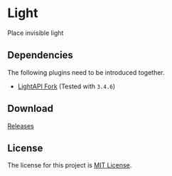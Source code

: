 # Light

Place invisible light

## Dependencies

The following plugins need to be introduced together.

- [LightAPI Fork](https://www.spigotmc.org/resources/lightapi-fork.48247/) (Tested with `3.4.6`)

## Download

[Releases](https://github.com/jaoafa/Light)

## License

The license for this project is [MIT License](LICENSE).
